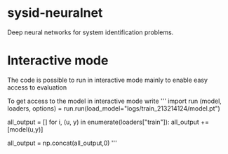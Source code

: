 # sysid-neuralnet
Deep neural networks for system identification problems.

# Interactive mode
The code is possible to run in  interactive mode mainly to enable easy access to evaluation 

To get access to the model in interactive mode write
'''
import run
(model, loaders, options) = run.run(load_model="logs/train_213214124/model.pt")

all_output = []
for i, (u, y) in enumerate(loaders["train"]):
  all_output += [model(u,y)]
 
 all_output = np.concat(all_output,0)
'''
